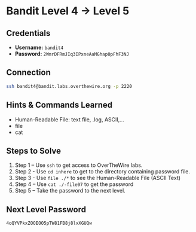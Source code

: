 # Bandit Level 4 → Level 5


## Credentials
- **Username:** `bandit4`
- **Password:** `2WmrDFRmJIq3IPxneAaMGhap0pFhF3NJ`

## Connection
```bash
ssh bandit4@bandit.labs.overthewire.org -p 2220
```

## Hints & Commands Learned
- Human-Readable File: text file, .log, ASCII,...
- file
- cat

## Steps to Solve
1. Step 1 – Use `ssh` to get access to OverTheWire labs.
2. Step 2 - Use `cd inhere` to get to the directory containing password file.
3. Step 3 - Use `file ./*` to see the Human-Readable File (ASCII Text)
4. Step 4 – Use `cat ./-file07` to get the password
5. Step 5 – Take the password to the next level.

## Next Level Password
`4oQYVPkxZOOEOO5pTW81FB8j8lxXGUQw`

